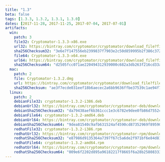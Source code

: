 ```yaml
---
title: "1.3"
beta: false
tags: [1.3.3, 1.3.2, 1.3.1, 1.3.0]
dates: [2017-11-28, 2017-11-25, 2017-07-04, 2017-07-01]
artifacts:
  win:
    patch: 3
    file32: Cryptomator-1.3.3-x86.exe
    url32: https://bintray.com/cryptomator/cryptomator/download_file?file_path=Cryptomator-1.3.3-x86.exe
    sha256Checksum32: "3e6e7f147556eb2399837f7903e2c50d859995b2f386c37265b8b1c5088ee18e"
    file64: Cryptomator-1.3.3-x64.exe
    url64: https://bintray.com/cryptomator/cryptomator/download_file?file_path=Cryptomator-1.3.3-x64.exe
    sha256Checksum64: "d2505fcc071ae220494312939000c682a3db263f216cd33a273e78e85407ee38"
  mac:
    patch: 2
    file: Cryptomator-1.3.2.dmg
    url: https://bintray.com/cryptomator/cryptomator/download_file?file_path=Cryptomator-1.3.2.dmg
    sha256Checksum: "ae3f7ecde031eef18b6aecec2a6bb9636ffbe37539c1ae94f73ed49b63b83a6e"
  linux:
    patch: 2
    debianFile32: cryptomator-1.3.2-i386.deb
    debianUrl32: https://bintray.com/cryptomator/cryptomator-deb/download_file?file_path=cryptomator-1.3.2-i386.deb
    debianSha256Checksum32: "da79438aef6b361ccc1e3c6782e9dee0fb86d7552cd82f5d98b49af88503759b"
    debianFile64: cryptomator-1.3.2-amd64.deb
    debianUrl64: https://bintray.com/cryptomator/cryptomator-deb/download_file?file_path=cryptomator-1.3.2-amd64.deb
    debianSha256Checksum64: "9dea81540c9afb631524af4590cd87352969f8959038661b268de1755bc7c48b"
    redhatFile32: cryptomator-1.3.2-i386.rpm
    redhatUrl32: https://bintray.com/cryptomator/cryptomator-rpm/download_file?file_path=cryptomator-1.3.2-i386.rpm
    redhatSha256Checksum32: "e87986d9135364a7397f67c5a6de2f971bf6e84d810cccdcf118e481bd7432e9"
    redhatFile64: cryptomator-1.3.2-amd64.rpm
    redhatUrl64: https://bintray.com/cryptomator/cryptomator-rpm/download_file?file_path=cryptomator-1.3.2-amd64.rpm
    redhatSha256Checksum64: "009e6f2202d895a96182217f8665f6a28b258083332b50e54531fc226d974f79"
---
```

